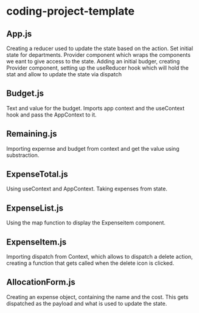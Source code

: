 # coding-project-template

## App.js
Creating a reducer used to update the state based on the action.
    Set initial state for departments.
    Provider component which wraps the components we eant to give access to the state.
    Adding an initial budger, creating Provider component, setting up the useReducer hook which will hold the stat and allow to update the state via dispatch

## Budget.js
Text and value for the budget. Imports app context and the useContext hook and pass the AppContext to it.

## Remaining.js
Importing expernse and budget from context and get the value using substraction.

## ExpenseTotal.js
Using useContext and AppContext. Taking expenses from state.

## ExpenseList.js
Using the map function to display the Expenseitem component.

## ExpenseItem.js
Importing dispatch from Context, which allows to dispatch a delete action, creating a function that gets called when the delete icon is clicked.

## AllocationForm.js
Creating an expense object, containing the name and the cost. This gets dispatched as the payload and what is used to update the state.

